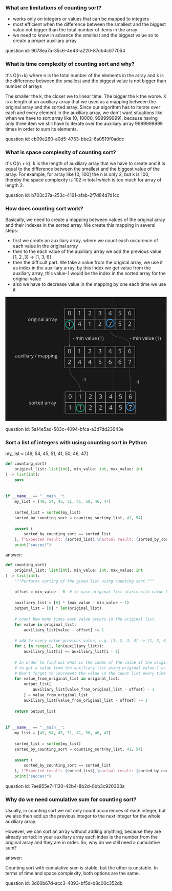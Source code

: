 ### What are limitations of counting sort?

- works only on integers or values that can be mapped to integers
- most efficient when the difference between the smallest and the biggest value not bigger than the total number of items in the array
- we need to know in advance the smallest and the biggest value so to create a proper auxiliary array

question id: 9078ea7a-35c6-4e43-a220-87db4c677054


### What is time complexity of counting sort and why?

It's O(n+k) where n is the total number of the elements in the array
and k is the difference between the smallest and the biggest value is not bigger than number of arrays

The smaller the k, the closer we to linear time. The bigger the k the worse.
K is a length of an auxiliary array that we used as a mapping between the original
array and the sorted array. Since our algorithm has to iterate over each and every
element in the auxiliary array, we don't want situations like when we have to sort
array like [0, 10000, 999999999], because having only three item we still have to
iterate over the auxiliary array 9999999999 times in order to sum its elements.

question id: cb09e260-a0d5-4753-bbe2-6a0519f0addc


### What is space complexity of counting sort?

It's O(n + k). k is the length of auxiliary array that we have to create and it is equal to the 
difference between the smallest and the biggest value of the array. For example, for array
like [0, 100] the n is only 2, but k is 100, thereby the space complexity is 102 in total which is 
too much for array of length 2.

question id: b703c37a-253c-4161-afab-2f7d84d7d1cc


### How does counting sort work?

Basically, we need to create a mapping between values of the original array and their
indexes in the sorted array.
We create this mapping in several steps:
- first we create an auxiliary array, where we count each occurence of each value in the original array
- then to the each value of the auxiliary array we add the previous value [1, 2 ,3] -> [1, 3, 6]
- then the difficult part. We take a value from the original array, we use it as index in the auxiliary array, by this index we get value from
the auxiliary array, this value-1 would be the index in the sorted array for the original value
- also we have to decrease value in the mapping by one each time we use it
  
![mapping.png](mapping.png)

question id: 5a14e5ad-583c-4094-bfca-a3d7dd23643e


### Sort a list of integers with using counting sort in Python

my_list = [49, 54, 45, 51, 41, 50, 46, 47]


```python
def counting_sort(
    original_list: list[int], min_value: int, max_value: int
) -> list[int]:
    pass


if __name__ == "__main__":
    my_list = [49, 54, 45, 51, 41, 50, 46, 47]

    sorted_list = sorted(my_list)
    sorted_by_counting_sort = counting_sort(my_list, 41, 54)

    assert (
        sorted_by_counting_sort == sorted_list
    ), f"Expected result: {sorted_list},\nactual result: {sorted_by_counting_sort}"
    print("succes!")
```


answer:

```python
def counting_sort(
    original_list: list[int], min_value: int, max_value: int
) -> list[int]:
    """Performs sorting of the given list using counting sort."""

    offset = min_value - 0  # in case original list starts with value bigger than zero

    auxiliary_list = [0] * (max_value - min_value + 1)
    output_list = [0] * len(original_list)

    # count how many times each value occurs in the original list
    for value in original_list:
        auxiliary_list[value - offset] += 1

    # add to every value previous value, e.g. [1, 2, 3, 4] -> [1, 3, 6, 10]
    for i in range(1, len(auxiliary_list)):
        auxiliary_list[i] += auxiliary_list[i - 1]

    # In order to find out what is the index of the value if the original list is sorted we need
    # to get a value from the auxiliary list using original value-1 as index
    # Don't forget to increment the value in the count list every time you access it
    for value_from_original_list in original_list:
        output_list[
            auxiliary_list[value_from_original_list - offset] - 1
        ] = value_from_original_list
        auxiliary_list[value_from_original_list - offset] -= 1

    return output_list


if __name__ == "__main__":
    my_list = [49, 54, 45, 51, 41, 50, 46, 47]

    sorted_list = sorted(my_list)
    sorted_by_counting_sort = counting_sort(my_list, 41, 54)

    assert (
        sorted_by_counting_sort == sorted_list
    ), f"Expected result: {sorted_list},\nactual result: {sorted_by_counting_sort}"
    print("succes!")
```

question id: 7ee855e7-1130-42b4-8b2d-0bb3c920303a


### Why do we need cumulative sum for counting sort?

Usually, in counting sort we not only count occurrences of each integer,
but we also then add up the previous integer to the next integer for the whole auxiliary array.

However, we can sort an array without adding anything, because they are already sorted: 
in your auxiliary array each index is the number from the original array and they are 
in order. So, why do we still need a cumulative sum?

answer:

Counting sort with cumulative sum is stable, but the other is unstable.
In terms of time and space complexity, both options are the same.

question id: 3d60b67d-acc3-4393-bf5d-b8c00c352db